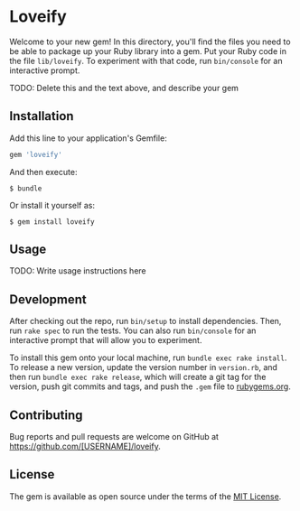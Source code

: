 # Loveify

Welcome to your new gem! In this directory, you'll find the files you need to be able to package up your Ruby library into a gem. Put your Ruby code in the file `lib/loveify`. To experiment with that code, run `bin/console` for an interactive prompt.

TODO: Delete this and the text above, and describe your gem

## Installation

Add this line to your application's Gemfile:

```ruby
gem 'loveify'
```

And then execute:

    $ bundle

Or install it yourself as:

    $ gem install loveify

## Usage

TODO: Write usage instructions here

## Development

After checking out the repo, run `bin/setup` to install dependencies. Then, run `rake spec` to run the tests. You can also run `bin/console` for an interactive prompt that will allow you to experiment.

To install this gem onto your local machine, run `bundle exec rake install`. To release a new version, update the version number in `version.rb`, and then run `bundle exec rake release`, which will create a git tag for the version, push git commits and tags, and push the `.gem` file to [rubygems.org](https://rubygems.org).

## Contributing

Bug reports and pull requests are welcome on GitHub at https://github.com/[USERNAME]/loveify.


## License

The gem is available as open source under the terms of the [MIT License](http://opensource.org/licenses/MIT).

